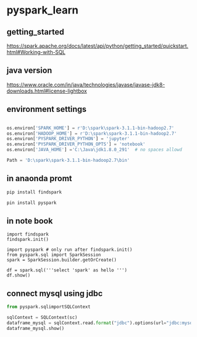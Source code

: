 # pyspark_learn

## getting_started
https://spark.apache.org/docs/latest/api/python/getting_started/quickstart.html#Working-with-SQL

## java version

https://www.oracle.com/in/java/technologies/javase/javase-jdk8-downloads.html#license-lightbox
## environment settings
```python

os.environ['SPARK_HOME'] = r'D:\spark\spark-3.1.1-bin-hadoop2.7'
os.environ['HADOOP_HOME'] = r'D:\spark\spark-3.1.1-bin-hadoop2.7'
os.environ['PYSPARK_DRIVER_PYTHON'] = 'jupyter'
os.environ['PYSPARK_DRIVER_PYTHON_OPTS'] = 'notebook'
os.environ['JAVA_HOME'] ='C:\Java\jdk1.8.0_291'  # no spaces allowd 

Path = 'D:\spark\spark-3.1.1-bin-hadoop2.7\bin'
```
## in anaonda promt
```cmd
pip install findspark

pin install pyspark

```

## in note book
```
import findspark
findspark.init()

import pyspark # only run after findspark.init()
from pyspark.sql import SparkSession
spark = SparkSession.builder.getOrCreate()

df = spark.sql('''select 'spark' as hello ''')
df.show()
```

## connect mysql using jdbc
```python
from pyspark.sqlimportSQLContext

sqlContext = SQLContext(sc)
dataframe_mysql = sqlContext.read.format("jdbc").options(url="jdbc:mysql://127.0.0.1:3306/spark_db", driver="com.mysql.jdbc.Driver", dbtable="spark_table", user="root", password="root").load()
dataframe_mysql.show()
```
